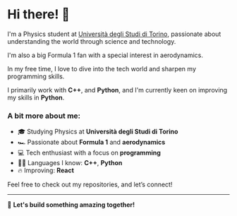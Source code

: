 # Hi there! 👋

I'm a Physics student at [Università degli Studi di Torino](https://www.unito.it/), passionate about understanding the world through science and technology. 

I'm also a big Formula 1 fan with a special interest in aerodynamics.

In my free time, I love to dive into the tech world and sharpen my programming skills. 

I primarily work with **C++**, and **Python**, and I'm currently keen on improving my skills in **Python**.

### A bit more about me:
- 🎓 Studying Physics at **Università degli Studi di Torino**
- 🏎 Passionate about **Formula 1** and **aerodynamics**
- 💻 Tech enthusiast with a focus on **programming**
- 🧑‍💻 Languages I know: **C++**, **Python**
- 🔥 Improving: **React**

Feel free to check out my repositories, and let’s connect!

---

🚀 **Let's build something amazing together!**
